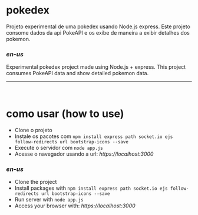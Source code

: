 # pokedex
Projeto experimental de uma pokedex usando Node.js express. Este projeto consome dados da api PokeAPI e os exibe de maneira a exibir detalhes dos pokemon.

<h3><i>en-us</i></h3>
Experimental pokedex project made using Node.js + express. This project consumes PokeAPI data and show detailed pokemon data.
<br>
<hr>
<br>

# como usar (how to use)
<ul>
<li>Clone o projeto</li>
<li>Instale os pacotes com <code>npm install express path socket.io ejs follow-redirects url bootstrap-icons --save</code></li>
<li>Execute o servidor com <code>node app.js</code></li>
<li>Acesse o navegador usando a url: <i>https://localhost:3000</i></li>
</ul>

<h3><i>en-us</i></h3>
<ul>
<li>Clone the project</li>
<li>Install packages with <code>npm install express path socket.io ejs follow-redirects url bootstrap-icons --save</code></li>
<li>Run server with <code>node app.js</code></li>
<li>Access your browser with: <i>https://localhost:3000</i></li>
</ul>